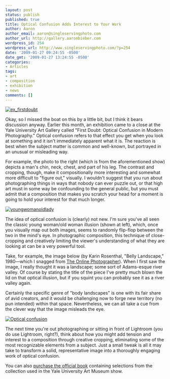 ```yaml
---
layout: post
status: publish
published: true
title: Optical Confusion Adds Interest to Your Work
author: Aaron
author_email: aaron@singleservingphoto.com
author_url: http://gallery.aaronbieber.com
wordpress_id: 254
wordpress_url: http://www.singleservingphoto.com/?p=254
date: '2009-01-27 09:24:55 -0500'
date_gmt: '2009-01-27 13:24:55 -0500'
categories:
- Articles
tags:
- art
- composition
- exhibition
- news
comments: []
---
```

[![](http://singleservingphoto.com/wp-content/uploads/2011/11/ex_firstdoubt-227x300.jpg "ex_firstdoubt")](http://singleservingphoto.com/wp-content/uploads/2011/11/ex_firstdoubt.jpg)

Okay, so I missed the boat on this by a little bit, but I think it bears
discussion anyway. Earlier this month, an exhibition came to a close at
the Yale University Art Gallery called "First Doubt: Optical Confusion
in Modern Photography." Optical confusion refers to that effect you get
when you look at something and it isn't immediately apparent what it is.
The reaction is best when the subject matter is common and well-known,
but portrayed in an unusual or misleading way.

For example, the photo to the right (which is from the aforementioned
show) depicts a man's chin, neck, chest, and part of his leg. The
contrast and cropping, though, make it compositionally more interesting
and somewhat more difficult to "figure out," visually. I wouldn't
suggest that you run about photographing things in ways that nobody can
ever puzzle out, or that high art must in some way be confounding to the
general public, but you must admit that a composition that makes you
scratch your head for a moment is going to hold your interest for that
much longer.

[![](http://singleservingphoto.com/wp-content/uploads/2011/11/youngwomanoldlady-213x300.jpg "youngwomanoldlady")](http://singleservingphoto.com/wp-content/uploads/2011/11/youngwomanoldlady.jpg)

The idea of optical confusion is (clearly) not new. I'm sure you've all
seen the classic young woman/old woman illusion (shown at left), which,
once you visually map out both images, seems to randomly flip-flop
between the two in the mind's eye. In photographic composition, this
technique of close-cropping and creatively limiting the viewer's
understanding of what they are looking at can be a very powerful tool.

Take, for example, the image below (by Karin Rosenthal, "Belly
Landscape," 1980—which I snagged from [The Online
Photographer](http://theonlinephotographer.typepad.com/the_online_photographer/2009/01/in-photography.html)).
When I first saw the image, I really thought it was a landscape; some
sort of Adams-esque river valley. Of course by stating the title of the
piece I've pretty much blown the lid on that optical illusion, but if
you squint you can probably see it as a river valley again.

Certainly the specific genre of "body landscapes" is one with its fair
share of avid creators, and it would be challenging now to forge new
territory (no pun intended) within that space. Nevertheless, we can all
take a cue from the clever way that the image misleads the eye.

[![](http://singleservingphoto.com/wp-content/uploads/2009/01/picture_3-300x231.png "Optical confusion")](http://singleservingphoto.com/wp-content/uploads/2009/01/picture_3.png)

The next time you're out photographing or sitting in front of Lightroom
(you do use Lightroom, right?), think about how you might add tension
and interest to a composition through creative cropping, eliminating
some of the most recognizable elements from a subject. Just a small
tweak is all it may take to transform a solid, representative image into
a thoroughly engaging work of optical confusion.

You can also [purchase the official
book](http://www.amazon.com/First-Doubt-Photography-Selections-Collection/dp/0300141335)
containing selections from the collection used in the Yale University
Art Museum show.
